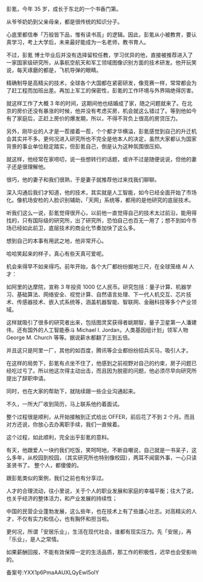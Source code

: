 彭氪，今年 35 岁，成长于东北的一个书香门第。

从爷爷奶奶到父亲母亲，都是很传统的知识分子。

心底里都信奉「万般皆下品，惟有读书高」的逻辑。因此，彭氪从小被教育，要认真学习，考上大学后，未来最好能成为一名老师，教书育人。

不过，彭氪 博士毕业后并没有选择留校任教，学习优异的他，直接被推荐进入了一家国家级研究所，从事航空航天和军工领域图像识别方面的技术研发。他开玩笑说，每天琢磨的都是，飞机导弹的眼睛。

精确制导是高精尖的技术，全球各个大国都在紧密研发，像竞赛一样，常常都会为了赶工程而加班出差。再加上军工的保密性，彭氪的工作环境与外界隔绝得厉害。

就这样工作了大概 3 年的时间，这期间他也结婚成了家，随之问题就来了。在北京的房价还没有暴涨的时候，他并没有考虑买房，机会就这么错过了。等到他如今有了家庭后，正赶上房价的爆发期，所以，不得不背负上很高的房贷压力。

另外，刚毕业的人才是一茬接着一茬，个个都才华横溢，彭氪感觉到自己的升迁机会其实并不多。更何况进入研究所也不完全是他本人的决定，虽然大家都认为国家背景的事业单位稳定踏实，但彭氪自己，倒是认为这种氛围很压抑。

就这样，他经常在家唠叨，说一些想转行的话题，或许不过是随便说说，但他的妻子还是很理解他。

很巧，他的妻子和我们很熟，于是妻子就推荐他过来找我们聊聊。

深入沟通后我们才知道，他的技术，其实就是人工智能，如今已经全面开始了市场化。像机场安检的人脸识别辅助，「天网」系统等，都用的是他研究的底层技术。

听我们这么一说，彭氪觉得很开心，以前他一直觉得自己的技术太过前沿，能用得找的，只有国际级的研究所，出了研究所，恐怕自己也百无一用了；想不到如今市场已经如此前卫，底层技术的商业化节奏加快了这么多。

想到自己的本事有用武之地，他非常开心。

哈哈笑起来的样子，真心有些天真可爱呢。

机会来得早不如来得巧。前年开始，各个大厂都纷纷掘地三尺，在全球笼络 AI 人才：

如阿里的达摩院，宣称 3 年投资 1000 亿人民币。研究包括：量子计算、机器学习、基础算法、网络安全、视觉计算、自然语言处理、下一代人机交互、芯片技术、传感器技术、嵌入式系统等，涵盖机器智能、智联网、金融科技等多个产业领域。

这样就吸引了很多的研究者出来，包括图灵奖获得者姚期智，量子卫星第一人潘建伟，还有国外的人工智能泰斗 Michael I. Jordan，人类基因组计划」领军人物 George M. Church 等等。据说薪水都翻了三到五倍。

并且这只是阿里一厂，其他的如百度，腾讯等企业都纷纷招兵买马，吸引人才。

在这样的局势下，彭氪有点坐不住了，他感到之前视野对自己的约束，房子问题已经吃过亏了。所以他这次得主动出击，而且因为脱密的问题，他必须尽早向研究所提出了辞职申请。

同时，也在大家的帮助下，就陆续跟一些企业沟通起来。

不久，一所大厂收到简历，马上联系他约着面试。

整个过程很是顺利，从开始接触到正式给出 OFFER，前后花了不到 2 个月。而且对方还说，你放心去办离职手续，我们一直候着。

这个过程，如此顺利，完全出乎彭氪的意料。

有天，他跟爱人一块约我们吃饭，笑呵呵地，不断自嘲说，自己就是一书呆子，这么多年，从校园到校园，（其实研究所也特别像校园），两耳不闻窗外事，一心只读圣贤书了。 整个人，都傻傻的。

跟彭氪类似的案例，我们之前也有分享过。

人才的合理流动，往小里说，关于个人的职业发展和家庭的幸福平衡；往大了说，也关乎经济的整体活力，和产业发展的持续性；

中国的民营企业蓬勃发展，这么些年，也在技术上有了些雄心壮志。对高精尖的人才，不仅有实力和信心，也有胸怀和担当啦。

更何况，所谓「安居乐业」，生活在现代社会，谁都有现实压力。先「安居」，再「乐业」，是人之常情。

如果薪酬回报，不能有效保障一定的生活品质，那工作的积极性，迟早也会受影响的。

备案号:YXX1p6PmaAAUXLQyEwI5olY